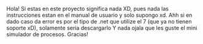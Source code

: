 Hola! Si estas en este proyecto significa nada XD, pues nada las instrucciones estan en el manual de usuario y solo supongo xd. Ahh si en dado caso da error es por el tipo de .net que utilize el 7 (que ya no tienen soporte xD), solamente seria descargarlo
Y nada ojala que les guste el mini simulador de procesos. Gracias!
